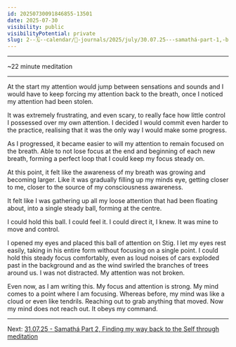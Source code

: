 ```yaml
---
id: 20250730091846855-13501
date: 2025-07-30
visibility: public
visibilityPotential: private
slug: 2--🗓️--calendar/📘-journals/2025/july/30.07.25---samathá-part-1,-beginning-again
---
```

---

~22 minute meditation

---

At the start my attention would jump between sensations and sounds and I would have to keep forcing my attention back to the breath, once I noticed my attention had been stolen.

It was extremely frustrating, and even scary, to really face how little control I possessed over my own attention. I decided I would commit even harder to the practice, realising that it was the only way I would make some progress.

As I progressed, it became easier to will my attention to remain focused on the breath. Able to not lose focus at the end and beginning of each new breath, forming a perfect loop that I could keep my focus steady on.

At this point, it felt like the awareness of my breath was growing and becoming larger. Like it was gradually filling up my minds eye, getting closer to me, closer to the source of my consciousness awareness.

It felt like I was gathering up all my loose attention that had been floating about, into a single steady ball, forming at the centre.

I could hold this ball. I could feel it. I could direct it, I knew. It was mine to move and control. 

I opened my eyes and placed this ball of attention on Stig. I let my eyes rest easily, taking in his entire form without focusing on a single point. I could hold this steady focus comfortably, even as loud noises of cars exploded past in the background and as the wind swirled the branches of trees around us. I was not distracted. My attention was not broken.

Even now, as I am writing this. My focus and attention is strong. My mind comes to a point where I am focusing. Whereas before, my mind was like a cloud or even like tendrils. Reaching out to grab anything that moved. Now my mind does not reach out. It obeys my command.

---

Next: [31.07.25 - Samathá Part 2, Finding my way back to the Self through meditation](/2--🗓️--Calendar/📘-Journals/2025/July/31.07.25---Samathá-Part-2,-Finding-my-way-back-to-the-Self-through-meditation)